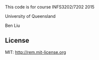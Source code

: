 This code is for course INFS3202/7202 2015

University of Queensland

Ben Liu

## License
MIT: http://rem.mit-license.org
